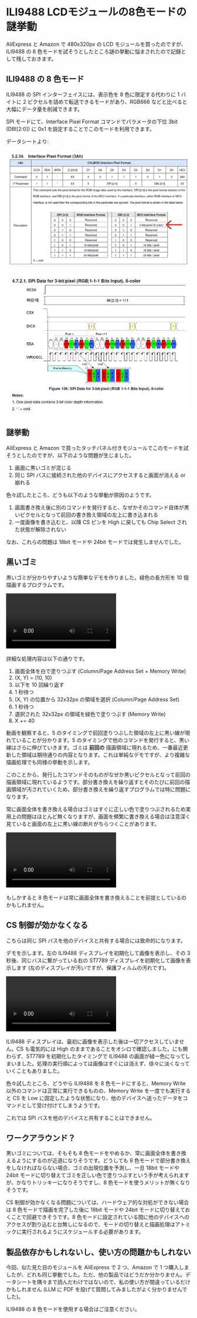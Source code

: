 # ILI9488 LCDモジュールの8色モードの謎挙動

AliExpress と Amazon で 480x320px の LCD モジュールを買ったのですが、ILI9488 の 8 色モードを試そうとしたところ謎の挙動に悩まされたので記録として残しておきます。

## ILI9488 の 8 色モード

ILI9488 の SPI インターフェイスには、表示色を 8 色に限定する代わりに 1 バイトに 2 ピクセルを詰めて転送できるモードがあり、RGB666 などと比べると大幅にデータ量を削減できます。

SPI モードにて、Interface Pixel Format コマンドでパラメータの下位 3bit (DBI\[2:0\]) に 0x1 を設定することでこのモードを利用できます。

データシートより:

![](./table.png)

![](./waveform.png)

## 謎挙動

AliExpress と Amazon で買ったタッチパネル付きモジュールでこのモードを試そうとしたのですが、以下のような問題が生じました。

1. 画面に黒いゴミが混じる
2. 同じ SPI バスに接続された他のデバイスにアクセスすると画面が消える or 崩れる

色々試したところ、どうも以下のような挙動が原因のようです。

1. 画面書き換え後に別のコマンドを発行すると、なぜかそのコマンド自体が黒いピクセルとなって前回の書き換え領域の左上に書き込まれる
2. 一度画像を書き込むと、以降 CS ピンを High に戻しても Chip Select された状態が解除されない

なお、これらの問題は 18bit モードや 24bit モードでは発生しませんでした。

## 黒いゴミ

黒いゴミが分かりやすいような簡単なデモを作りました。緑色の長方形を 10 個描画するプログラムです。

![](https://www.shapoco.net/media/2025/20250901_ili9488_wired_behavior_0.mp4)

詳細な処理内容は以下の通りです。

1. 画面全体を白で塗りつぶす (Column/Page Address Set + Memory Write)
2. (X, Y) = (10, 10)
3. 以下を 10 回繰り返す
4. 1 秒待つ
5. (X, Y) の位置から 32x32px の領域を選択 (Column/Page Address Set)
6. 1 秒待つ
7. 選択された 32x32px の領域を緑色で塗りつぶす (Memory Write)
8. X += 40

動画を観察すると、5 のタイミングで前回塗りつぶした領域の左上に黒い線が現れていることが分かります。5 のタイミングで他のコマンドを発行すると、黒い線はさらに伸びていきます。ゴミは **前回の** 描画領域に現れるため、一番最近更新した領域は期待通りの内容となります。これは単純なデモですが、より複雑な描画処理でも同様の挙動を示します。

このことから、発行したコマンドそのものがなぜか黒いピクセルとなって前回の描画領域に現れているようです。部分書き換えを繰り返すとそのたびに前回の描画領域が汚されていくため、部分書き換えを繰り返すプログラムでは特に問題になります。

常に画面全体を書き換える場合はゴミはすぐに正しい色で塗りつぶされるため実用上の問題はほとんど無くなりますが、画面を頻繁に書き換える場合は注意深く見ていると画面の左上に黒い線の断片がちらつくことがあります。

![](https://www.shapoco.net/media/2025/20250901_ili9488_wired_behavior_1.mp4)

もしかすると 8 色モードは常に画面全体を書き換えることを前提としているのかもしれません。

## CS 制御が効かなくなる

こちらは同じ SPI バスを他のデバイスと共有する場合には致命的になります。

デモを示します。左の ILI9488 ディスプレイを初期化して画像を表示し、その 3 秒後、同じバスに繋がっている右の ST7789 ディスプレイを初期化して画像を表示します (左のディスプレイが汚いですが、保護フィルムの汚れです)。

![](https://www.shapoco.net/media/2025/20250901_ili9488_wired_behavior_2.mp4)

ILI9488 ディスプレイは、最初に画像を表示した後は一切アクセスしていません。CS も電気的には High のままであることをオシロで確認しました。にも関わらず、ST7789 を初期化したタイミングで ILI9488 の画面が緑一色になってしまいました。処理の実行順によっては画像はすぐには消えず、徐々に淡くなっていくこともありました。

色々試したところ、どうやら ILI9488 を 8 色モードにすると、Memory Write 以外のコマンドは正常に実行できるものの、Memory Write を一度でも実行すると CS を Low に固定したような状態になり、他のデバイスへ送ったデータをコマンドとして受け付けてしまうようです。

これでは SPI バスを他のデバイスと共有することはできません。

## ワークアラウンド？

黒いゴミについては、そもそも 8 色モードをやめるか、常に画面全体を書き換えるようにするのが近道になりそうです。どうしても 8 色モードで部分書き換えをしなければならない場合、ゴミの出現位置を予測し、一旦 18bit モードや 24bit モードに切り替えてゴミを正しい色で塗りつぶすという手が考えられますが、かなりトリッキーになりそうですし、8 色モードを使うメリットが無くなりそうです。

CS 制御が効かなくなる問題については、ハードウェア的な対処ができない場合は 8 色モードで描画を完了した後に 18bit モードや 24bit モードに切り替えておくことで回避できそうです。8 色モードに設定されている間に他のデバイスへのアクセスが割り込むと台無しになるので、モードの切り替えと描画処理はアトミックに実行されるようにスケジュールする必要があります。

## 製品依存かもしれないし、使い方の問題かもしれない

今回、似た見た目のモジュールを AliExpress で 2 つ、Amazon で 1 つ購入しましたが、どれも同じ挙動でした。ただ、他の製品ではどうだか分かりません。データシートを隅々まで読んだわけではないので、私の使い方が間違っているだけかもしれません (LLM に PDF を投げて質問してみましたがよく分かりませんでした)。

ILI9488 の 8 色モードを使用する場合はご注意ください。